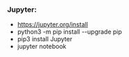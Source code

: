 ### Jupyter:

- https://jupyter.org/install
- python3 -m pip install --upgrade pip
- pip3 install Jupyter
- jupyter notebook
